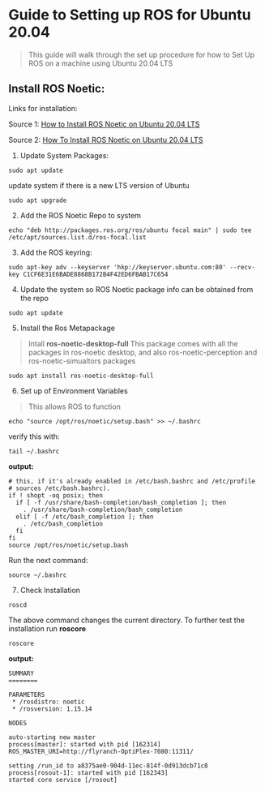 # Guide to Setting up ROS for Ubuntu 20.04
> This guide will walk through the set up procedure for how to Set Up ROS on a machine using Ubuntu 20.04 LTS


## Install ROS Noetic:
Links for installation: 

Source 1: [How to Install ROS Noetic on Ubuntu 20.04 LTS](https://linoxide.com/how-to-install-ros-noetic-on-ubuntu-20-04/`) 

Source 2: [How To Install ROS Noetic on Ubuntu 20.04 LTS](https://idroot.us/install-ros-noetic-ubuntu-20-04/)

1. Update System Packages:
```
sudo apt update
```

update system if there is a new LTS version of Ubuntu
```
sudo apt upgrade
```
2. Add the ROS Noetic Repo to system
```
echo "deb http://packages.ros.org/ros/ubuntu focal main" | sudo tee /etc/apt/sources.list.d/ros-focal.list
```
3. Add the ROS keyring:
```
sudo apt-key adv --keyserver 'hkp://keyserver.ubuntu.com:80' --recv-key C1CF6E31E6BADE8868B172B4F42ED6FBAB17C654
```

4. Update the system so ROS Noetic package info can be obtained from the repo

```
sudo apt update
```
5. Install the Ros Metapackage 
> Intall **ros-noetic-desktop-full**
> This package comes with all the packages in ros-noetic desktop, and also ros-noetic-perception and ros-noetic-simualtors packages
```
sudo apt install ros-noetic-desktop-full
```

6. Set up of Environment Variables
> This allows ROS to function
```
echo "source /opt/ros/noetic/setup.bash" >> ~/.bashrc

```
verify this with:
```
tail ~/.bashrc
```
**output:**
```
# this, if it's already enabled in /etc/bash.bashrc and /etc/profile
# sources /etc/bash.bashrc).
if ! shopt -oq posix; then
  if [ -f /usr/share/bash-completion/bash_completion ]; then
    . /usr/share/bash-completion/bash_completion
  elif [ -f /etc/bash_completion ]; then
    . /etc/bash_completion
  fi
fi
source /opt/ros/noetic/setup.bash
```
Run the next command:

```
source ~/.bashrc
```
7. Check Installation
```
roscd
```
The above command changes the current directory. To further test the installation run **roscore** 

```
roscore
```

**output:**
```
SUMMARY
========

PARAMETERS
 * /rosdistro: noetic
 * /rosversion: 1.15.14

NODES

auto-starting new master
process[master]: started with pid [162314]
ROS_MASTER_URI=http://flyranch-OptiPlex-7080:11311/

setting /run_id to a8375ae0-904d-11ec-814f-0d913dcb71c8
process[rosout-1]: started with pid [162343]
started core service [/rosout]

```
